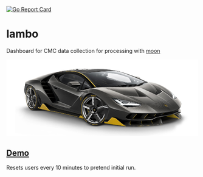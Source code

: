 [![Go Report Card](https://goreportcard.com/badge/github.com/sharath/lambo)](https://goreportcard.com/report/github.com/sharath/lambo)

# lambo

Dashboard for CMC data collection for processing with [moon](https://github.com/sharath/moon)

![lambo](centenario.png)

## [Demo](http://lambo.sharath.pro)

Resets users every 10 minutes to pretend initial run.